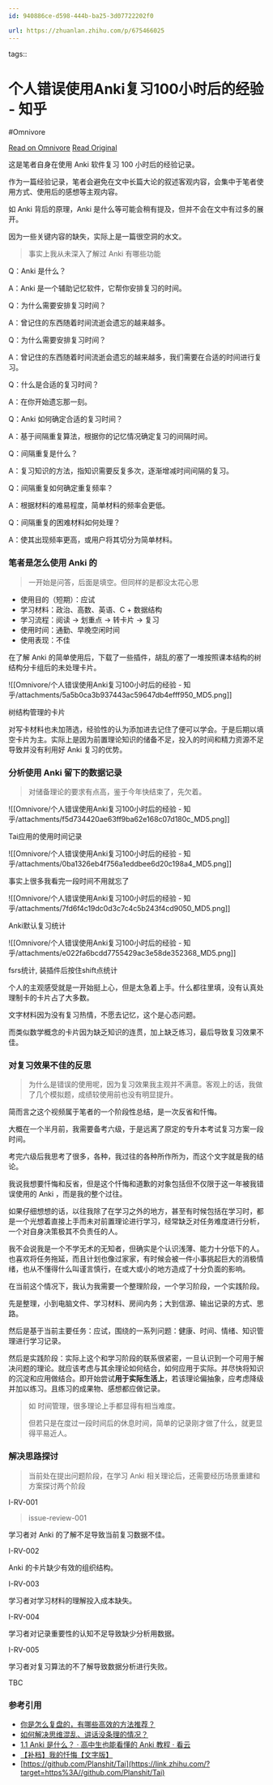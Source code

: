 ```yaml
---
id: 940886ce-d598-444b-ba25-3d07722202f0

url: https://zhuanlan.zhihu.com/p/675466025
---
```



tags:: 

# 个人错误使用Anki复习100小时后的经验 - 知乎
#Omnivore

[Read on Omnivore](https://omnivore.app/me/anki-100-190b5528435)
[Read Original](https://zhuanlan.zhihu.com/p/675466025)

这是笔者自身在使用 Anki 软件复习 100 小时后的经验记录。

作为一篇经验记录，笔者会避免在文中长篇大论的叙述客观内容，会集中于笔者使用方式、使用后的感想等主观内容。

如 Anki 背后的原理，Anki 是什么等可能会稍有提及，但并不会在文中有过多的展开。 

因为一些关键内容的缺失，实际上是一篇很空洞的水文。

> 事实上我从未深入了解过 Anki 有哪些功能

Q：Anki 是什么？

A：Anki 是一个辅助记忆软件，它帮你安排复习的时间。

Q：为什么需要安排复习时间？

A：曾记住的东西随着时间流逝会遗忘的越来越多。

Q：为什么需要安排复习时间？

A：曾记住的东西随着时间流逝会遗忘的越来越多，我们需要在合适的时间进行复习。

Q：什么是合适的复习时间？

A：在你开始遗忘那一刻。

Q：Anki 如何确定合适的复习时间？

A：基于间隔重复算法，根据你的记忆情况确定复习的间隔时间。

Q：间隔重复是什么？

A：复习知识的方法，指知识需要反复多次，逐渐增减时间间隔的复习。

Q：间隔重复如何确定重复频率？

A：根据材料的难易程度，简单材料的频率会更低。

Q：间隔重复的困难材料如何处理？

A：使其出现频率更高，或用户将其切分为简单材料。

### 笔者是怎么使用 Anki 的

> 一开始是问答，后面是填空。但同样的是都没太花心思

* 使用目的（短期）：应试
* 学习材料：政治、高数、英语、C + 数据结构
* 学习流程：阅读 -> 划重点 -> 转卡片 -> 复习
* 使用时间：通勤、早晚空闲时间
* 使用表现：不佳

在了解 Anki 的简单使用后，下载了一些插件，胡乱的塞了一堆按照课本结构的树结构分卡组后的未处理卡片。

![[Omnivore/个人错误使用Anki复习100小时后的经验 - 知乎/attachments/5a5b0ca3b937443ac59647db4efff950_MD5.png]]

树结构管理的卡片

对写卡材料也未加筛选，经验性的认为添加进去记住了便可以学会。于是后期以填空卡片为主。实际上是因为前置理论知识的储备不足，投入的时间和精力资源不足导致并没有利用好 Anki 复习的优势。

### 分析使用 Anki 留下的数据记录

> 对储备理论的要求有点高，鉴于今年快结束了，先欠着。

![[Omnivore/个人错误使用Anki复习100小时后的经验 - 知乎/attachments/f5d734420ae63ff9ba62e168c07d180c_MD5.png]]

Tai应用的使用时间记录

![[Omnivore/个人错误使用Anki复习100小时后的经验 - 知乎/attachments/0ba1326eb4f756a1eddbee6d20c198a4_MD5.png]]

事实上很多我看完一段时间不用就忘了

![[Omnivore/个人错误使用Anki复习100小时后的经验 - 知乎/attachments/7fd6f4c19dc0d3c7c4c5b243f4cd9050_MD5.png]]

Anki默认复习统计

![[Omnivore/个人错误使用Anki复习100小时后的经验 - 知乎/attachments/e022fa6bcdd7755429ac3e58de352368_MD5.png]]

fsrs统计, 装插件后按住shift点统计

个人的主观感受就是一开始挺上心，但是太急着上手。什么都往里填，没有认真处理制卡的卡片占了大多数。

文字材料因为没有复习热情，不愿去记忆，这个是心态问题。

而类似数学概念的卡片因为缺乏知识的连贯，加上缺乏练习，最后导致复习效果不佳。

### 对复习效果不佳的反思

> 为什么是错误的使用呢，因为复习效果我主观并不满意。客观上的话，我做了几个模拟题，成绩较使用前也没有明显提升。

简而言之这个视频属于笔者的一个阶段性总结，是一次反省和忏悔。 

大概在一个半月前，我需要备考六级，于是远离了原定的专升本考试复习方案一段时间。 

考完六级后我思考了很多，各种，我过往的各种所作所为，而这个文字就是我的结论。 

我说我想要忏悔和反省，但是这个忏悔和道歉的对象包括但不仅限于这一年被我错误使用的 Anki ，而是我的整个过往。

如果仔细想想的话，以往我除了在学习之外的地方，甚至有时候包括在学习时，都是一个光想着直接上手而未对前置理论进行学习，经常缺乏对任务难度进行分析，一个对自身决策极其不负责任的人。

我不会说我是一个不学无术的无知者，但确实是个认识浅薄、能力十分低下的人。也喜欢将任务拖延，而且计划也像过家家，有时候会被一件小事挑起巨大的消极情绪，也从不懂得什么叫谨言慎行，在或大或小的地方造成了十分负面的影响。

在当前这个情况下，我认为我需要一个整理阶段，一个学习阶段，一个实践阶段。

先是整理，小到电脑文件、学习材料、房间内务；大到信源、输出记录的方式、思路。

然后是基于当前主要任务：应试，围绕的一系列问题：健康、时间、情绪、知识管理进行学习记录。

然后是实践阶段：实际上这个和学习阶段的联系很紧密，一旦认识到一个可用于解决问题的理论。就应该考虑与其余理论如何结合，如何应用于实际。并尽快将知识的沉淀和应用做结合。即开始尝试**用于实际生活上**，若该理论偏抽象，应考虑降级并加以练习。且练习的成果物、感想都应做记录。

> 如 时间管理，很多理论上手都显得有相当难度。
> 
> 但若只是在度过一段时间后的休息时间，简单的记录刚才做了什么，就更显得平易近人。

### 解决思路探讨

> 当前处在提出问题阶段，在学习 Anki 相关理论后，还需要经历场景重建和方案探讨两个阶段

I-RV-001

> issue-review-001

学习者对 Anki 的了解不足导致当前复习数据不佳。

I-RV-002

Anki 的卡片缺少有效的组织结构。

I-RV-003

学习者对学习材料的理解投入成本缺失。

I-RV-004

学习者对记录重要性的认知不足导致缺少分析用数据。

I-RV-005

学习者对复习算法的不了解导致数据分析进行失败。

TBC

### 参考引用

* [你是怎么复盘的，有哪些高效的方法推荐？](https://www.zhihu.com/question/406224720/answer/1863916109)
* [如何解决思维混乱、讲话没条理的情况？](https://www.zhihu.com/question/30173526/answer/1556806982)
* [1.1 Anki 是什么？ · 高中生也能看懂的 Anki 教程 · 看云](https://link.zhihu.com/?target=https%3A//www.kancloud.cn/ankigaokao/ankigaokao/784658)
* [【补档】我的忏悔【文字版】](https://link.zhihu.com/?target=https%3A//www.bilibili.com/read/cv21023664/%3Fjump%5Fopus%3D1)
* [https://github.com/Planshit/Tai](https://link.zhihu.com/?target=https%3A//github.com/Planshit/Tai)

